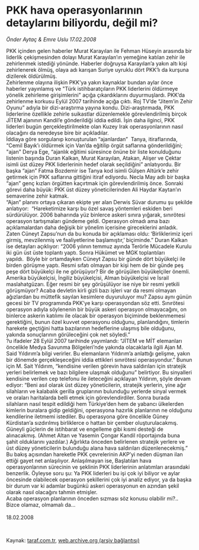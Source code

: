 # PKK hava operasyonlarının detaylarını biliyordu, değil mi?

*Önder Aytaç & Emre Uslu 17.02.2008*

<div class="taraf_structure_2col_1zq">
<div class="margen_n">



 <p>PKK içinden gelen haberler Murat Karayılan ile Fehman Hüseyin arasında bir liderlik çekişmesinden dolayı Murat Karayılan’ın yemeğine katılan zehir ile zehirlenmek istediği yönünde. Haberler doğruysa Karayılan’a yakın altı kişi zehirlenerek ölmüş, olaya adı karışan Suriye uyruklu dört PKK’lı da kurşuna dizilerek öldürülmüş. <br/>
Zehirlenme olayına ilişkin PKK’ya yakın kaynaklar bundan aylar önce haberler yayınlamış ve "Türk istihbaratçıların PKK liderlerini öldürmeye yönelik zehirleme girişimlerini" açığa çıkardıklarını duyurmuşlardı. PKK’da zehirlenme korkusu Eylül 2007 tarihinde açığa çıktı. Roj TV’de “Jitem’in Zehir Oyunu” adıyla bir dizi-araştırma yayına kondu. Dizi-araştırmada, PKK liderlerine özellikle zehirle suikastlar düzenlemekle görevlendirilmiş birçok JİTEM ajanının Kandil’e gönderildiği iddia edildi. İşin daha ilginci, PKK liderleri bugün gerçekleştirilmekte olan Kuzey Irak operasyonlarının nasıl olacağını da neredeyse bire bir açıkladılar.  <br/>
İddiaya göre sorgulanıp konuşturulan “ajanlardan”  Tanya, itiraflarında, “Cemil Bayık’ı öldürmek için Van’da eğitilip örgüt saflarına gönderildiğini; "ajan" Derya Ege, “ajanlık eğitimi süresince önüne bir liste konulduğunu listenin başında Duran Kalkan, Murat Karayılan, Atakan, Alişer ve Çektar isimli üst düzey PKK liderlerinin hedef olarak seçildiğini” anlatıyordu. Bir başka “ajan” Fatma Bozdemir ise Tanya kod isimli Gülşen Altürk’e zehir getirmek için PKK saflarına gittiğini itiraf ediyordu. Necla May adlı bir başka “ajan” genç kızları örgütten kaçırtmak için görevlendirilmiş önce. Sonraki görevi daha büyük: PKK üst düzey yöneticilerinden Ali Haydar Kaytan’ın semaverine zehir katmak.  <br/>
“Ajan” planını ortaya çıkaran ekipte yer alan Derwis Süvar durumu şu şekilde anlatıyor:  “Hareketimize karşı bu özel savaş yöntemleri eskiden beri sürdürülüyor. 2006 baharında yüz binlerce askeri sınıra yığarak, sınırötesi operasyon tartışmaları gündeme geldi. Operasyon olmadı ama bazı açıklamalardan daha değişik bir yönelim içerisine gireceklerini anladık. Zaten Cüneyt Zapsu’nun da bu konuda bir açıklaması oldu: ‘Birliklerimiz içeri girmiş, mevzilenmiş ve faaliyetlerine başlamıştır,’ biçiminde.” Duran Kalkan ise detayları açıklıyor: “2006 yılının temmuz ayında Terörle Mücadele Kurulu iki gün üst üste toplantı yaptı. Sonra Hükümet ve MGK toplantıları yapıldı.  Böyle bir ortamdayken Cüneyt Zapsu bir günde dört büyükelçi ile birden görüşme yaptı. Resmi sıfatı olmayan bir kişi hem de bir günde peş peşe dört büyükelçi ile ne görüşüyor? Bir de görüşülen büyükelçiler önemli. Amerika büyükelçisi, İngiliz büyükelçisi, Alman büyükelçisi ve İsrail maslahatgüzarı. Eğer resmi bir şey görüşülüyor ise niye bir resmi yetkili görüşmüyor? Acaba devletin kirli gizli bazı işleri var da resmi olmayan ağızlardan bu müttefik sayılan kesimlere duyuruluyor mu? Zapsu aynı günün gecesi bir TV programında PKK’ye karşı operasyondan söz etti. Sınırötesi operasyon adıyla söylenenin bir büyük askeri operasyon olmayacağını, on binlerce askerin katılımı ile olacak bir operasyon biçiminde beklenmemesi gerektiğini, bunun özel kuvvet operasyonu olduğunu, planlandığını, timlerin harekete geçtiğini hatta bazılarının hedeflerine ulaşmış bile olduğunu, yakında sonuçlarının görüleceğini çok net söyledi.” <br/>
?u ifadeler 28 Eylül 2007 tarihinde yayımlandı: “JİTEM ve MİT elemanları öncelikle Medya Savunma Bölgeleri’nde yakında olacaklarla ilgili Ajan M. Said Yıldırım’a bilgi verirler. Bu elemanların Yıldırım’a anlattığı gelişme, yakın bir dönemde gerçekleşeceğini iddia ettikleri sınırötesi operasyondur.” Bunun için M. Sait Yıldırım, “kendisine verilen görevin hava saldırıları için stratejik yerleri belirlemek ve bazı bilgilere ulaşmak olduğunu” belirtiyor. Bu sinyalleri kendisine verilen cep telefonu ile ileteceğini açıklayan Yıldırım, şöyle devam ediyor: “Beni asıl olarak üst düzey yöneticilerin, stratejik yerlerin, yine ağır silahların ve kalabalık gerilla gruplarının bulunduğu yerlerde sinyal vermek ve oraları haritalarda belli etmek için görevlendirdiler. Sonra burada silahların nasıl tespit edildiği hem Türkiye’den hem de yabancı ülkelerden kimlerin buralara gidip geldiğini, operasyona hazırlık planlarının ne olduğunu kendilerine iletmemi istediler. Bu operasyona göre öncelikle Güney Kürdistan’a sızdırılmış birliklerce o hattan bir çember oluşturulacakmış. Güneyli güçlerin de istihbarat ve engelleme gibi kısmi desteği de alınacakmış. (Ahmet Altan ve Yasemin Çongar Kandil röportajında buna şahit olduklarını yazdılar.) Ağırlıkta önceden belirlenen stratejik yerlere ve üst düzey yöneticilerin bulunduğu alana hava saldırıları düzenlenecekmiş.”<br/>
Bu bakış açısından hareketle PKK çevrelerinin AKP’yi neden düşman ilan ettiği gayet net anlaşılıyor. Anlaşılmayan ise, Başlatılan hava operasyonlarının sürecinin ve şeklinin PKK liderlerinin anlatımları arasındaki benzerlik. Öyleyse soru şu: Ya PKK liderleri bu işi çok iyi biliyor ve aylar öncesinde olabilecek operasyon şekillerini çok iyi analiz ediyor, ya da başka bir durum var ki adamlar bugünkü askeri operasyonun en azından şekil olarak nasıl olacağını tahmin etmişler. <br/>
Acaba operasyon planlarının önceden sızması söz konusu olabilir mi?.. Bizce olamaz, olmamalı da…<br/>
<br/>
18.02.2008</p>

<br/>


<div id="taraf_not">
</div>

</div>


</div>

Kaynak: [taraf.com.tr](http://www.taraf.com.tr:80/makale/8.htm), [web.archive.org (arşiv bağlantısı)](http://web.archive.org/web/20090422062738/http://www.taraf.com.tr:80/makale/8.htm)
